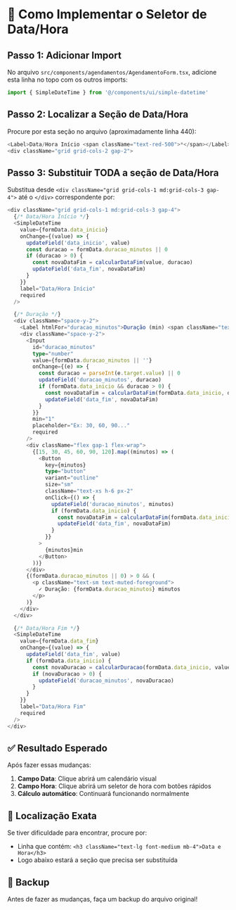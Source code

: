 # 🔧 Como Implementar o Seletor de Data/Hora

## Passo 1: Adicionar Import

No arquivo `src/components/agendamentos/AgendamentoForm.tsx`, adicione esta linha no topo com os outros imports:

```typescript
import { SimpleDateTime } from '@/components/ui/simple-datetime'
```

## Passo 2: Localizar a Seção de Data/Hora

Procure por esta seção no arquivo (aproximadamente linha 440):

```typescript
<Label>Data/Hora Início <span className="text-red-500">*</span></Label>
<div className="grid grid-cols-2 gap-2">
```

## Passo 3: Substituir TODA a seção de Data/Hora

Substitua desde `<div className="grid grid-cols-1 md:grid-cols-3 gap-4">` até o `</div>` correspondente por:

```typescript
<div className="grid grid-cols-1 md:grid-cols-3 gap-4">
  {/* Data/Hora Início */}
  <SimpleDateTime
    value={formData.data_inicio}
    onChange={(value) => {
      updateField('data_inicio', value)
      const duracao = formData.duracao_minutos || 0
      if (duracao > 0) {
        const novaDataFim = calcularDataFim(value, duracao)
        updateField('data_fim', novaDataFim)
      }
    }}
    label="Data/Hora Início"
    required
  />

  {/* Duração */}
  <div className="space-y-2">
    <Label htmlFor="duracao_minutos">Duração (min) <span className="text-red-500">*</span></Label>
    <div className="space-y-2">
      <Input
        id="duracao_minutos"
        type="number"
        value={formData.duracao_minutos || ''}
        onChange={(e) => {
          const duracao = parseInt(e.target.value) || 0
          updateField('duracao_minutos', duracao)
          if (formData.data_inicio && duracao > 0) {
            const novaDataFim = calcularDataFim(formData.data_inicio, duracao)
            updateField('data_fim', novaDataFim)
          }
        }}
        min="1"
        placeholder="Ex: 30, 60, 90..."
        required
      />
      <div className="flex gap-1 flex-wrap">
        {[15, 30, 45, 60, 90, 120].map((minutos) => (
          <Button
            key={minutos}
            type="button"
            variant="outline"
            size="sm"
            className="text-xs h-6 px-2"
            onClick={() => {
              updateField('duracao_minutos', minutos)
              if (formData.data_inicio) {
                const novaDataFim = calcularDataFim(formData.data_inicio, minutos)
                updateField('data_fim', novaDataFim)
              }
            }}
          >
            {minutos}min
          </Button>
        ))}
      </div>
      {(formData.duracao_minutos || 0) > 0 && (
        <p className="text-sm text-muted-foreground">
          ✓ Duração: {formData.duracao_minutos} minutos
        </p>
      )}
    </div>
  </div>

  {/* Data/Hora Fim */}
  <SimpleDateTime
    value={formData.data_fim}
    onChange={(value) => {
      updateField('data_fim', value)
      if (formData.data_inicio) {
        const novaDuracao = calcularDuracao(formData.data_inicio, value)
        if (novaDuracao > 0) {
          updateField('duracao_minutos', novaDuracao)
        }
      }
    }}
    label="Data/Hora Fim"
    required
  />
</div>
```

## ✅ Resultado Esperado

Após fazer essas mudanças:

1. **Campo Data**: Clique abrirá um calendário visual
2. **Campo Hora**: Clique abrirá um seletor de hora com botões rápidos
3. **Cálculo automático**: Continuará funcionando normalmente

## 🎯 Localização Exata

Se tiver dificuldade para encontrar, procure por:
- Linha que contém: `<h3 className="text-lg font-medium mb-4">Data e Hora</h3>`
- Logo abaixo estará a seção que precisa ser substituída

## 📝 Backup

Antes de fazer as mudanças, faça um backup do arquivo original!

